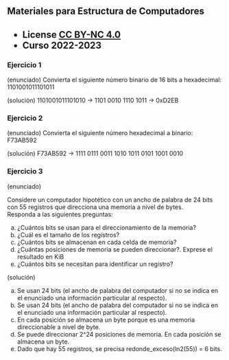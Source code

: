 ## Materiales para Estructura de Computadores

<html>
<h2><ul>
<li>License <a href="http:/creativecommons.org/licenses/by-nc/4.0/">CC BY-NC 4.0</a> </li>
<li>Curso 2022-2023</li>
</ul></h2>
</html>


### Ejercicio 1

   (enunciado) Convierta el siguiente número binario de 16 bits a hexadecimal: 1101001011101011
    
   (solución) 1101001011101010 -> 1101 0010 1110 1011 -> 0xD2EB

### Ejercicio 2

   (enunciado) Convierta el siguiente número hexadecimal a binario: F73AB592

   (solución) F73AB592 -> 1111 0111 0011 1010 1011 0101 1001 0010

### Ejercicio 3

   (enunciado)
<html>
Considere un computador hipotético con un ancho de palabra de 24 bits con 55 registros que direcciona una memoria a nivel de bytes.<br>
Responda a las siguientes preguntas:<br>
<ol type="a">
  <li>¿Cuántos bits se usan para el direccionamiento de la memoria?</li>
  <li>¿Cuál es el tamaño de los registros?</li>
  <li>¿Cuántos bits se almacenan en cada celda de memoria?</li>
  <li>¿Cuántas posiciones de memoria se pueden direccionar?. Exprese el resultado en KiB</li>
  <li>¿Cuántos bits se necesitan para identificar un registro?</li>
</ol>
</html>

   (solución)
<html>
<ol type="a">
  <li>Se usan 24 bits (el ancho de palabra del computador si no se indica en el enunciado una información particular al respecto).</li>
  <li>Se usan 24 bits (el ancho de palabra del computador si no se indica en el enunciado una información particular al respecto).</li>
  <li>En cada posición se almacena un byte porque es una memoria direccionable a nivel de byte.</li>
  <li>Se puede direccionar 2^24 posiciones de memoria. En cada posición se almacena un byte.</li>
  <li>Dado que hay 55 registros, se precisa redonde_exceso(ln2(55)) = 6 bits.</li>
</ol>
</html>

